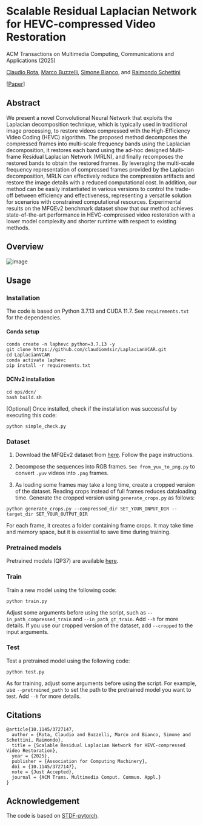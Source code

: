 # Scalable Residual Laplacian Network for HEVC-compressed Video Restoration

ACM Transactions on Multimedia Computing, Communications and Applications (2025)

[Claudio Rota](https://scholar.google.com/citations?user=HwPPoh4AAAAJ&hl=en), [Marco Buzzelli](https://scholar.google.com/citations?hl=en&user=kSFvKBoAAAAJ), [Simone Bianco](https://scholar.google.com/citations?hl=en&user=P08LSD0AAAAJ), and [Raimondo Schettini](https://scholar.google.com/citations?hl=en&user=ue60cV0AAAAJ)

[[Paper](https://dl.acm.org/doi/abs/10.1145/3727147)]

## Abstract
We present a novel Convolutional Neural Network that exploits the Laplacian decomposition technique, which is typically used in traditional image processing, to restore videos compressed with the High-Efficiency Video Coding (HEVC) algorithm. The proposed method decomposes the compressed frames into multi-scale frequency bands using the Laplacian decomposition, it restores each band using the ad-hoc designed Multi-frame Residual Laplacian Network (MRLN), and finally recomposes the restored bands to obtain the restored frames. By leveraging the multi-scale frequency representation of compressed frames provided by the Laplacian decomposition, MRLN can effectively reduce the compression artifacts and restore the image details with a reduced computational cost. In addition, our method can be easily instantiated in various versions to control the trade-off between efficiency and effectiveness, representing a versatile solution for scenarios with constrained computational resources. Experimental results on the MFQEv2 benchmark dataset show that our method achieves state-of-the-art performance in HEVC-compressed video restoration with a lower model complexity and shorter runtime with respect to existing methods.

## Overview
![image](https://github.com/user-attachments/assets/242e296a-ffcb-433f-8188-55f132325f5f)

## Usage

### Installation
The code is based on Python 3.7.13 and CUDA 11.7. See `requirements.txt` for the dependencies.

#### Conda setup
```
conda create -n laphevc python=3.7.13 -y
git clone https://github.com/claudiom4sir/LaplacianVCAR.git
cd LaplacianVCAR
conda activate laphevc
pip install -r requirements.txt
```
#### DCNv2 installation
```
cd ops/dcn/
bash build.sh
```
[Optional] Once installed, check if the installation was successful by executing this code:
```
python simple_check.py
```

### Dataset
1. Download the MFQEv2 dataset from [here](https://github.com/ryanxingql/mfqev2.0/wiki/MFQEv2-Dataset). Follow the page instructions. 

2. Decompose the sequences into RGB frames. `See from_yuv_to_png.py` to convert `.yuv` videos into `.png` frames.

3. As loading some frames may take a long time, create a cropped version of the dataset. Reading crops instead of full frames reduces dataloading time.
Generate the cropped version using `generate_crops.py` as follows:
```
python generate_crops.py --compressed_dir SET_YOUR_INPUT_DIR --target_dir SET_YOUR_OUTPUT_DIR
```
For each frame, it creates a folder containing frame crops. It may take time and memory space, but it is essential to save time during training. 

### Pretrained models
Pretrained models (QP37) are available [here](https://www.dropbox.com/scl/fo/vfbirbg14osmck1wwga8f/AJbigRmFy8BFZrNnctr1t84?rlkey=uj2on47z3rbzf3lopxk6216ly&st=7qwfbt2b&dl=0).

### Train
Train a new model using the following code:
```
python train.py
```
Adjust some arguments before using the script, such as `--in_path_compressed_train` and `--in_path_gt_train`. 
Add `--h` for more details. 
If you use our cropped version of the dataset, add `--cropped` to the input arguments.

### Test
Test a pretrained model using the following code:
```
python test.py
```
As for training, adjust some arguments before using the script. For example, use `--pretrained_path` to
set the path to the pretrained model you want to test. Add `--h` for more details. 

## Citations
```
@article{10.1145/3727147,
  author = {Rota, Claudio and Buzzelli, Marco and Bianco, Simone and Schettini, Raimondo},
  title = {Scalable Residual Laplacian Network for HEVC-compressed Video Restoration},
  year = {2025},
  publisher = {Association for Computing Machinery},
  doi = {10.1145/3727147},
  note = {Just Accepted},
  journal = {ACM Trans. Multimedia Comput. Commun. Appl.}
}
```

## Acknowledgement
The code is based on [STDF-pytorch](https://github.com/ryanxingql/stdf-pytorch).

